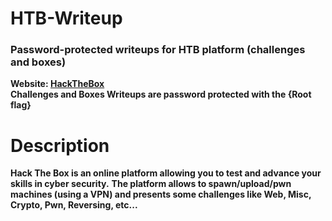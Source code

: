 # HTB-Writeup
<h3>Password-protected writeups for HTB platform (challenges and boxes)</h3>
<b>Website: <a href="https://www.hackthebox.eu/">HackTheBox</a></b> <br>
<b>Challenges and Boxes Writeups are password protected with the {Root flag}</b> <br>
<h1>Description</h1>
    <b>Hack The Box is an online platform allowing you to test and advance your skills in cyber security.</b>
    <b>The platform allows to spawn/upload/pwn machines (using a VPN) and presents some challenges like Web, Misc, Crypto, Pwn, Reversing, etc...</b>
